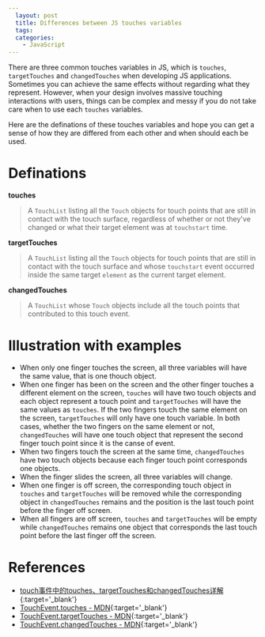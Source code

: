 ```yaml
---
  layout: post
  title: Differences between JS touches variables
  tags:
  categories:
    - JavaScript
---
```


There are three common touches variables in JS, which is `touches`, `targetTouches`
and `changedTouches` when developing JS applications. Sometimes you can achieve
the same effects without regarding what they represent. However, when your design
involves massive touching interactions with users, things can be complex and
messy if you do not take care when to use each `touches` variables.

Here are the definations of these touches variables and hope you can get a sense of
how they are differed from each other and when should each be used.

# **Definations**

**touches**

> A `TouchList` listing all the `Touch` objects for touch points that are still in contact with the touch surface, regardless of whether or not they've changed or what their target element was at `touchstart` time.

**targetTouches**

> A `TouchList` listing all the `Touch` objects for touch points that are still in contact with the touch surface and whose `touchstart` event occurred inside the same target `element` as the current target element.

**changedTouches**

> A `TouchList` whose `Touch` objects include all the touch points that contributed to this touch event.

# **Illustration with examples**

- When only one finger touches the screen, all three variables will have the same value, that is one thouch object.
- When one finger has been on the screen and the other finger touches a different element on the screen, `touches` will have two touch objects and each object represent a touch point and `targetTouches` will have the same values as `touches`. If the two fingers touch the same element on the screen, `targetTouches` will only have one touch variable. In both cases, whether the two fingers on the same element or not, `changedTouches` will have one touch object that represent the second finger touch point since it is the canse of event.
- When two fingers touch the screen at the same time, `changedTouches` have two touch objects because each finger touch point corresponds one objects.
- When the finger slides the screen, all three variables will change.
- When one finger is off screen, the corresponding touch object in `touches` and `targetTouches` will be removed while the corresponding object in `changedTouches` remains and the position is the last touch point before the finger off screen.
- When all fingers are off screen, `touches` and `targetTouches` will be empty while `changedTouches` remains one object that corresponds the last touch point before the last finger off the screen.

# **References**

- [touch事件中的touches、targetTouches和changedTouches详解](https://www.jianshu.com/p/5562ea676744){:target='_blank'}
- [TouchEvent.touches - MDN](https://developer.mozilla.org/en-US/docs/Web/API/TouchEvent/touches){:target='_blank'}
- [TouchEvent.targetTouches - MDN](https://developer.mozilla.org/en-US/docs/Web/API/TouchEvent/targetTouches){:target='_blank'}
- [TouchEvent.changedTouches - MDN](https://developer.mozilla.org/en-US/docs/Web/API/TouchEvent/changedTouches){:target='_blank'}
